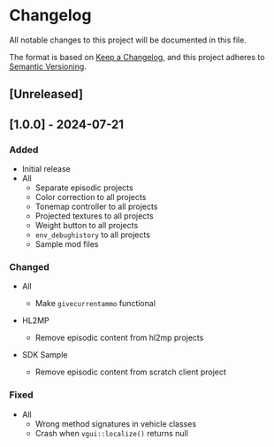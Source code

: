 # Changelog

All notable changes to this project will be documented in this file.

The format is based on [Keep a Changelog](https://keepachangelog.com/en/1.0.0/),
and this project adheres to [Semantic Versioning](https://semver.org/spec/v2.0.0.html).

## [Unreleased]

## [1.0.0] - 2024-07-21

### Added

- Initial release
- All
  - Separate episodic projects
  - Color correction to all projects
  - Tonemap controller to all projects
  - Projected textures to all projects
  - Weight button to all projects
  - `env_debughistory` to all projects
  - Sample mod files

### Changed

- All
  - Make `givecurrentammo` functional

- HL2MP
  - Remove episodic content from hl2mp projects

- SDK Sample
  - Remove episodic content from scratch client project

### Fixed

- All
  - Wrong method signatures in vehicle classes
  - Crash when `vgui::localize()` returns null
